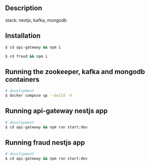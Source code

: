 ## Description

stack: nestjs, kafka, mongodb

## Installation

```bash
$ cd api-gateway && npm i
```

```bash
$ cd fraud && npm i
```

## Running the zookeeper, kafka and mongodb containers

```bash
# development
$ docker compose up --build -V
```

## Running api-gateway nestjs app

```bash
# development
$ cd api-gateway && npm run start:dev
```

## Running fraud nestjs app

```bash
# development
$ cd api-gateway && npm run start:dev
```
